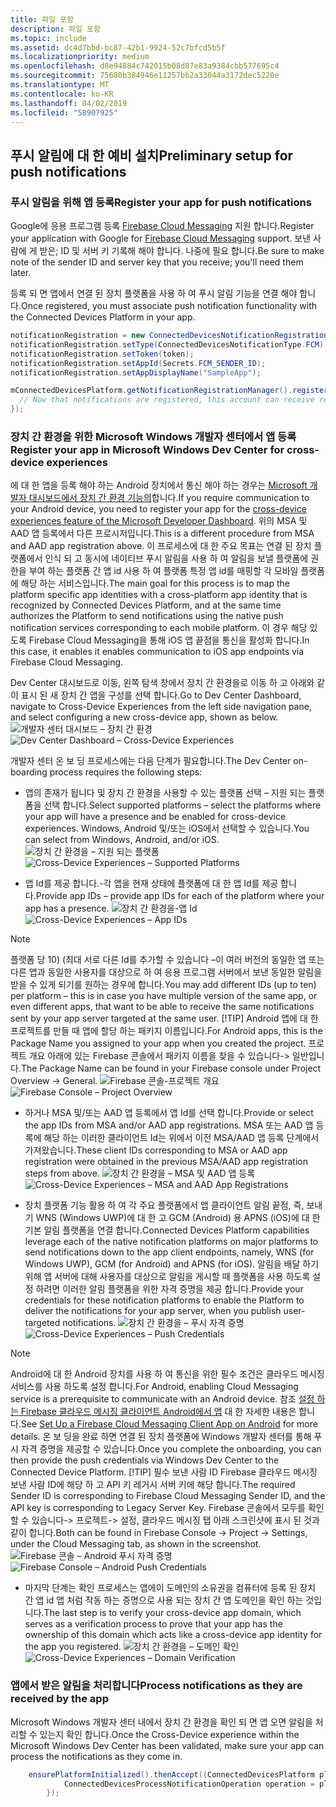 ```yaml
---
title: 파일 포함
description: 파일 포함
ms.topic: include
ms.assetid: dc4d7bbd-bc87-42b1-9924-52c7bfcd5b5f
ms.localizationpriority: medium
ms.openlocfilehash: d8e94884c742015b08d87e83a9384cbb577695c4
ms.sourcegitcommit: 75680b384946e11257bb2a33044a3172dec5220e
ms.translationtype: MT
ms.contentlocale: ko-KR
ms.lasthandoff: 04/02/2019
ms.locfileid: "58907925"
---
```

## <a name="preliminary-setup-for-push-notifications"></a><span data-ttu-id="c66d8-103">푸시 알림에 대 한 예비 설치</span><span class="sxs-lookup"><span data-stu-id="c66d8-103">Preliminary setup for push notifications</span></span>

### <a name="register-your-app-for-push-notifications"></a><span data-ttu-id="c66d8-104">푸시 알림을 위해 앱 등록</span><span class="sxs-lookup"><span data-stu-id="c66d8-104">Register your app for push notifications</span></span>

<span data-ttu-id="c66d8-105">Google에 응용 프로그램 등록 [Firebase Cloud Messaging](https://firebase.google.com/docs/cloud-messaging/android/client) 지원 합니다.</span><span class="sxs-lookup"><span data-stu-id="c66d8-105">Register your application with Google for [Firebase Cloud Messaging](https://firebase.google.com/docs/cloud-messaging/android/client) support.</span></span> <span data-ttu-id="c66d8-106">보낸 사람에 게 받은; ID 및 서버 키 기록해 해야 합니다. 나중에 필요 합니다.</span><span class="sxs-lookup"><span data-stu-id="c66d8-106">Be sure to make note of the sender ID and server key that you receive; you'll need them later.</span></span> 

<span data-ttu-id="c66d8-107">등록 되 면 앱에서 연결 된 장치 플랫폼을 사용 하 여 푸시 알림 기능을 연결 해야 합니다.</span><span class="sxs-lookup"><span data-stu-id="c66d8-107">Once registered, you must associate push notification functionality with the Connected Devices Platform in your app.</span></span>

```Java
notificationRegistration = new ConnectedDevicesNotificationRegistration();
notificationRegistration.setType(ConnectedDevicesNotificationType.FCM);
notificationRegistration.setToken(token);
notificationRegistration.setAppId(Secrets.FCM_SENDER_ID);
notificationRegistration.setAppDisplayName("SampleApp");

mConnectedDevicesPlatform.getNotificationRegistrationManager().registerForAccountAsync(mConnectedDevicesAccount).whenComplete(() -> {
  // Now that notifications are registered, this account can receive replies to commands and incoming commands.
});
```

### <a name="register-your-app-in-microsoft-windows-dev-center-for-cross-device-experiences"></a><span data-ttu-id="c66d8-108">장치 간 환경을 위한 Microsoft Windows 개발자 센터에서 앱 등록</span><span class="sxs-lookup"><span data-stu-id="c66d8-108">Register your app in Microsoft Windows Dev Center for cross-device experiences</span></span>
<span data-ttu-id="c66d8-109">에 대 한 앱을 등록 해야 하는 Android 장치에서 통신 해야 하는 경우는 [Microsoft 개발자 대시보드에서 장치 간 환경 기능의](https://developer.microsoft.com/dashboard/crossplatform/web)합니다.</span><span class="sxs-lookup"><span data-stu-id="c66d8-109">If you require communication to your Android device, you need to register your app for the [cross-device experiences feature of the Microsoft Developer Dashboard](https://developer.microsoft.com/dashboard/crossplatform/web).</span></span> <span data-ttu-id="c66d8-110">위의 MSA 및 AAD 앱 등록에서 다른 프로시저입니다.</span><span class="sxs-lookup"><span data-stu-id="c66d8-110">This is a different procedure from MSA and AAD app registration above.</span></span>  <span data-ttu-id="c66d8-111">이 프로세스에 대 한 주요 목표는 연결 된 장치 플랫폼에서 인식 되 고 동시에 네이티브 푸시 알림을 사용 하 여 알림을 보낼 플랫폼에 권한을 부여 하는 플랫폼 간 앱 id 사용 하 여 플랫폼 특정 앱 id를 매핑할 각 모바일 플랫폼에 해당 하는 서비스입니다.</span><span class="sxs-lookup"><span data-stu-id="c66d8-111">The main goal for this process is to map the platform specific app identities with a cross-platform app identity that is recognized by Connected Devices Platform, and at the same time authorizes the Platform to send notifications using the native push notification services corresponding to each mobile platform.</span></span> <span data-ttu-id="c66d8-112">이 경우 해당 있도록 Firebase Cloud Messaging을 통해 iOS 앱 끝점을 통신을 활성화 합니다.</span><span class="sxs-lookup"><span data-stu-id="c66d8-112">In this case, it enables it enables communication to iOS app endpoints via Firebase Cloud Messaging.</span></span>

<span data-ttu-id="c66d8-113">Dev Center 대시보드로 이동, 왼쪽 탐색 창에서 장치 간 환경을로 이동 하 고 아래와 같이 표시 된 새 장치 간 앱을 구성를 선택 합니다.</span><span class="sxs-lookup"><span data-stu-id="c66d8-113">Go to Dev Center Dashboard, navigate to Cross-Device Experiences from the left side navigation pane, and select configuring a new cross-device app, shown as below.</span></span>
<span data-ttu-id="c66d8-114">![개발자 센터 대시보드 – 장치 간 환경](../../notifications/media/dev_center_portal/dev_center_portal_1_overview.png)</span><span class="sxs-lookup"><span data-stu-id="c66d8-114">![Dev Center Dashboard – Cross-Device Experiences](../../notifications/media/dev_center_portal/dev_center_portal_1_overview.png)</span></span>

<span data-ttu-id="c66d8-115">개발자 센터 온 보 딩 프로세스에는 다음 단계가 필요합니다.</span><span class="sxs-lookup"><span data-stu-id="c66d8-115">The Dev Center on-boarding process requires the following steps:</span></span>
* <span data-ttu-id="c66d8-116">앱의 존재가 됩니다 및 장치 간 환경을 사용할 수 있는 플랫폼 선택 – 지원 되는 플랫폼을 선택 합니다.</span><span class="sxs-lookup"><span data-stu-id="c66d8-116">Select supported platforms – select the platforms where your app will have a presence and be enabled for cross-device experiences.</span></span> <span data-ttu-id="c66d8-117">Windows, Android 및/또는 iOS에서 선택할 수 있습니다.</span><span class="sxs-lookup"><span data-stu-id="c66d8-117">You can select from Windows, Android, and/or iOS.</span></span>
<span data-ttu-id="c66d8-118">![장치 간 환경을 – 지원 되는 플랫폼](../../notifications/media/dev_center_portal/dev_center_portal_2_supported_platforms.png)</span><span class="sxs-lookup"><span data-stu-id="c66d8-118">![Cross-Device Experiences – Supported Platforms](../../notifications/media/dev_center_portal/dev_center_portal_2_supported_platforms.png)</span></span>

* <span data-ttu-id="c66d8-119">앱 Id를 제공 합니다.-각 앱을 현재 상태에 플랫폼에 대 한 앱 Id를 제공 합니다.</span><span class="sxs-lookup"><span data-stu-id="c66d8-119">Provide app IDs – provide app IDs for each of the platform where your app has a presence.</span></span> 
<span data-ttu-id="c66d8-120">![장치 간 환경을-앱 Id](../../notifications/media/dev_center_portal/dev_center_portal_3_app_ids.png)</span><span class="sxs-lookup"><span data-stu-id="c66d8-120">![Cross-Device Experiences – App IDs](../../notifications/media/dev_center_portal/dev_center_portal_3_app_ids.png)</span></span>
> [!NOTE]
> <span data-ttu-id="c66d8-121">플랫폼 당 10) (최대 서로 다른 Id를 추가할 수 있습니다 –이 여러 버전의 동일한 앱 또는 다른 앱과 동일한 사용자를 대상으로 하 여 응용 프로그램 서버에서 보낸 동일한 알림을 받을 수 있게 되기를 원하는 경우에 합니다.</span><span class="sxs-lookup"><span data-stu-id="c66d8-121">You may add different IDs (up to ten) per platform – this is in case you have multiple version of the same app, or even different apps, that want to be able to receive the same notifications sent by your app server targeted at the same user.</span></span> 
> [!TIP] 
> <span data-ttu-id="c66d8-122">Android 앱에 대 한 프로젝트를 만들 때 앱에 할당 하는 패키지 이름입니다.</span><span class="sxs-lookup"><span data-stu-id="c66d8-122">For Android apps, this is the Package Name you assigned to your app when you created the project.</span></span> <span data-ttu-id="c66d8-123">프로젝트 개요 아래에 있는 Firebase 콘솔에서 패키지 이름을 찾을 수 있습니다-> 일반입니다.</span><span class="sxs-lookup"><span data-stu-id="c66d8-123">The Package Name can be found in your Firebase console under Project Overview -> General.</span></span>
<span data-ttu-id="c66d8-124">![Firebase 콘솔-프로젝트 개요](../../notifications/media/dev_center_portal/firebase_overview.png)</span><span class="sxs-lookup"><span data-stu-id="c66d8-124">![Firebase Console – Project Overview](../../notifications/media/dev_center_portal/firebase_overview.png)</span></span>

* <span data-ttu-id="c66d8-125">하거나 MSA 및/또는 AAD 앱 등록에서 앱 Id를 선택 합니다.</span><span class="sxs-lookup"><span data-stu-id="c66d8-125">Provide or select the app IDs from MSA and/or AAD app registrations.</span></span> <span data-ttu-id="c66d8-126">MSA 또는 AAD 앱 등록에 해당 하는 이러한 클라이언트 Id는 위에서 이전 MSA/AAD 앱 등록 단계에서 가져왔습니다.</span><span class="sxs-lookup"><span data-stu-id="c66d8-126">These client IDs corresponding to MSA or AAD app registration were obtained in the previous MSA/AAD app registration steps from above.</span></span> 
<span data-ttu-id="c66d8-127">![장치 간 환경을 – MSA 및 AAD 앱 등록](../../notifications/media/dev_center_portal/dev_center_portal_4_msa_aad_connections.png)</span><span class="sxs-lookup"><span data-stu-id="c66d8-127">![Cross-Device Experiences – MSA and AAD App Registrations](../../notifications/media/dev_center_portal/dev_center_portal_4_msa_aad_connections.png)</span></span>

* <span data-ttu-id="c66d8-128">장치 플랫폼 기능 활용 하 여 각 주요 플랫폼에서 앱 클라이언트 알림 끝점, 즉, 보내기 WNS (Windows UWP)에 대 한 고 GCM (Android) 용 APNS (iOS)에 대 한 기본 알림 플랫폼을 연결 합니다.</span><span class="sxs-lookup"><span data-stu-id="c66d8-128">Connected Devices Platform capabilities leverage each of the native notification platforms on major platforms to send notifications down to the app client endpoints, namely, WNS (for Windows UWP), GCM (for Android) and APNS (for iOS).</span></span> <span data-ttu-id="c66d8-129">알림을 배달 하기 위해 앱 서버에 대해 사용자를 대상으로 알림을 게시할 때 플랫폼을 사용 하도록 설정 하려면 이러한 알림 플랫폼을 위한 자격 증명을 제공 합니다.</span><span class="sxs-lookup"><span data-stu-id="c66d8-129">Provide your credentials for these notification platforms to enable the Platform to deliver the notifications for your app server, when you publish user-targeted notifications.</span></span>
<span data-ttu-id="c66d8-130">![장치 간 환경을 – 푸시 자격 증명](../../notifications/media/dev_center_portal/dev_center_portal_5_push_credentials.png)</span><span class="sxs-lookup"><span data-stu-id="c66d8-130">![Cross-Device Experiences – Push Credentials](../../notifications/media/dev_center_portal/dev_center_portal_5_push_credentials.png)</span></span>
> [!NOTE] 
> <span data-ttu-id="c66d8-131">Android에 대 한 Android 장치를 사용 하 여 통신을 위한 필수 조건은 클라우드 메시징 서비스를 사용 하도록 설정 합니다.</span><span class="sxs-lookup"><span data-stu-id="c66d8-131">For Android, enabling Cloud Messaging service is a prerequisite to communicate with an Android device.</span></span> <span data-ttu-id="c66d8-132">참조 [설정 하는 Firebase 클라우드 메시징 클라이언트 Android에서 앱](https://firebase.google.com/docs/cloud-messaging/android/client) 대 한 자세한 내용은 합니다.</span><span class="sxs-lookup"><span data-stu-id="c66d8-132">See [Set Up a Firebase Cloud Messaging Client App on Android](https://firebase.google.com/docs/cloud-messaging/android/client) for more details.</span></span> <span data-ttu-id="c66d8-133">온 보 딩을 완료 하면 연결 된 장치 플랫폼에 Windows 개발자 센터를 통해 푸시 자격 증명을 제공할 수 있습니다.</span><span class="sxs-lookup"><span data-stu-id="c66d8-133">Once you complete the onboarding, you can then provide the push credentials via Windows Dev Center to the Connected Device Platform.</span></span> 
> [!TIP] 
> <span data-ttu-id="c66d8-134">필수 보낸 사람 ID Firebase 클라우드 메시징 보낸 사람 ID에 해당 하 고 API 키 레거시 서버 키에 해당 합니다.</span><span class="sxs-lookup"><span data-stu-id="c66d8-134">The required Sender ID is corresponding to Firebase Cloud Messaging Sender ID, and the API key is corresponding to Legacy Server Key.</span></span> <span data-ttu-id="c66d8-135">Firebase 콘솔에서 모두를 확인할 수 있습니다-> 프로젝트-> 설정, 클라우드 메시징 탭 아래 스크린샷에 표시 된 것과 같이 합니다.</span><span class="sxs-lookup"><span data-stu-id="c66d8-135">Both can be found in Firebase Console -> Project -> Settings, under the Cloud Messaging tab, as shown in the screenshot.</span></span>
<span data-ttu-id="c66d8-136">![Firebase 콘솔 – Android 푸시 자격 증명](../../notifications/media/dev_center_portal/firebase_push_creds.png)</span><span class="sxs-lookup"><span data-stu-id="c66d8-136">![Firebase Console – Android Push Credentials](../../notifications/media/dev_center_portal/firebase_push_creds.png)</span></span>

* <span data-ttu-id="c66d8-137">마지막 단계는 확인 프로세스는 앱에이 도메인의 소유권을 컴퓨터에 등록 된 장치 간 앱 id 앱 처럼 작동 하는 증명으로 사용 되는 장치 간 앱 도메인을 확인 하는 것입니다.</span><span class="sxs-lookup"><span data-stu-id="c66d8-137">The last step is to verify your cross-device app domain, which serves as a verification process to prove that your app has the ownership of this domain which acts like a cross-device app identity for the app you registered.</span></span>
<span data-ttu-id="c66d8-138">![장치 간 환경을 – 도메인 확인](../../notifications/media/dev_center_portal/dev_center_portal_6_domain_verification.png)</span><span class="sxs-lookup"><span data-stu-id="c66d8-138">![Cross-Device Experiences – Domain Verification](../../notifications/media/dev_center_portal/dev_center_portal_6_domain_verification.png)</span></span>

### <a name="process-notifications-as-they-are-received-by-the-app"></a><span data-ttu-id="c66d8-139">앱에서 받은 알림을 처리합니다</span><span class="sxs-lookup"><span data-stu-id="c66d8-139">Process notifications as they are received by the app</span></span>

<span data-ttu-id="c66d8-140">Microsoft Windows 개발자 센터 내에서 장치 간 환경을 확인 되 면 앱 오면 알림을 처리할 수 있는지 확인 합니다.</span><span class="sxs-lookup"><span data-stu-id="c66d8-140">Once the Cross-Device experience within the Microsoft Windows Dev Center has been validated, make sure your app can process the notifications as they come in.</span></span> 

```Java
    ensurePlatformInitialized().thenAccept((ConnectedDevicesPlatform platform) -> {
            ConnectedDevicesProcessNotificationOperation operation = platform.processNotification(data);
        });
```
